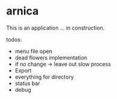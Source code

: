 # arnica

This is an application ... in construction.

todos:

- menu file open
- dead flowers implementation
- if no change -> leave out slow process
- Export
- everything for directory
- status bar
- debug

